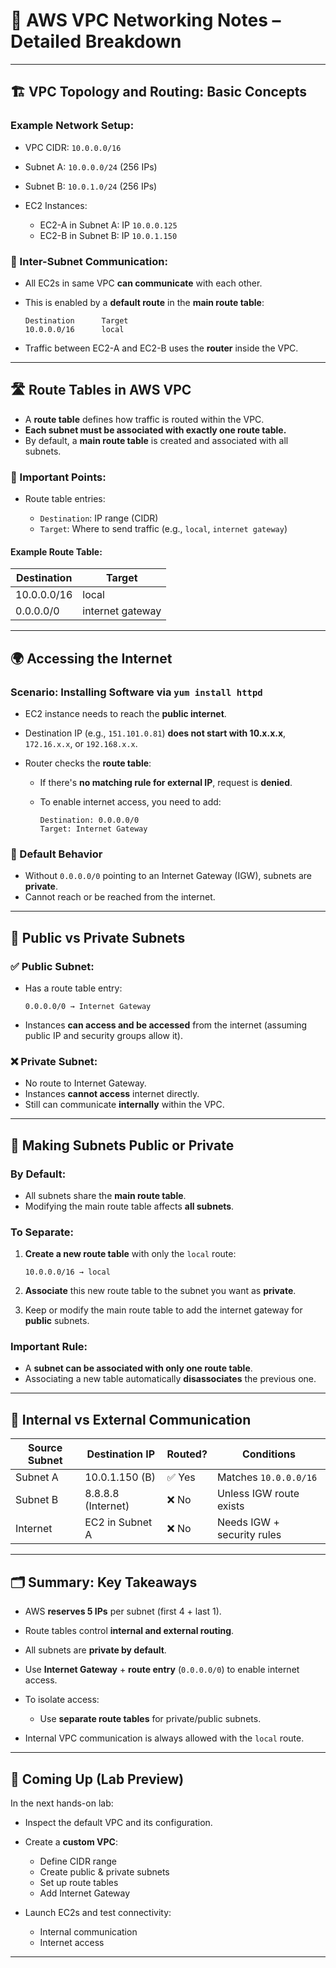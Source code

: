 # 📘 AWS VPC Networking Notes – Detailed Breakdown

---

## 🏗 VPC Topology and Routing: Basic Concepts

### Example Network Setup:

* VPC CIDR: `10.0.0.0/16`
* Subnet A: `10.0.0.0/24` (256 IPs)
* Subnet B: `10.0.1.0/24` (256 IPs)
* EC2 Instances:

  * EC2-A in Subnet A: IP `10.0.0.125`
  * EC2-B in Subnet B: IP `10.0.1.150`

### 🔄 Inter-Subnet Communication:

* All EC2s in same VPC **can communicate** with each other.
* This is enabled by a **default route** in the **main route table**:

  ```
  Destination      Target
  10.0.0.0/16      local
  ```
* Traffic between EC2-A and EC2-B uses the **router** inside the VPC.

---

## 🛣 Route Tables in AWS VPC

* A **route table** defines how traffic is routed within the VPC.
* **Each subnet must be associated with exactly one route table.**
* By default, a **main route table** is created and associated with all subnets.

### 🧠 Important Points:

* Route table entries:

  * `Destination`: IP range (CIDR)
  * `Target`: Where to send traffic (e.g., `local`, `internet gateway`)

#### Example Route Table:

| Destination | Target           |
| ----------- | ---------------- |
| 10.0.0.0/16 | local            |
| 0.0.0.0/0   | internet gateway |

---

## 🌍 Accessing the Internet

### Scenario: Installing Software via `yum install httpd`

* EC2 instance needs to reach the **public internet**.
* Destination IP (e.g., `151.101.0.81`) **does not start with 10.x.x.x**, `172.16.x.x`, or `192.168.x.x`.
* Router checks the **route table**:

  * If there's **no matching rule for external IP**, request is **denied**.
  * To enable internet access, you need to add:

    ```
    Destination: 0.0.0.0/0
    Target: Internet Gateway
    ```

### 🧱 Default Behavior

* Without `0.0.0.0/0` pointing to an Internet Gateway (IGW), subnets are **private**.
* Cannot reach or be reached from the internet.

---

## 🔐 Public vs Private Subnets

### ✅ Public Subnet:

* Has a route table entry:

  ```
  0.0.0.0/0 → Internet Gateway
  ```
* Instances **can access and be accessed** from the internet (assuming public IP and security groups allow it).

### ❌ Private Subnet:

* No route to Internet Gateway.
* Instances **cannot access** internet directly.
* Still can communicate **internally** within the VPC.

---

## 🧭 Making Subnets Public or Private

### By Default:

* All subnets share the **main route table**.
* Modifying the main route table affects **all subnets**.

### To Separate:

1. **Create a new route table** with only the `local` route:

   ```
   10.0.0.0/16 → local
   ```
2. **Associate** this new route table to the subnet you want as **private**.
3. Keep or modify the main route table to add the internet gateway for **public** subnets.

### Important Rule:

* A **subnet can be associated with only one route table**.
* Associating a new table automatically **disassociates** the previous one.

---

## 🔄 Internal vs External Communication

| Source Subnet | Destination IP     | Routed? | Conditions                 |
| ------------- | ------------------ | ------- | -------------------------- |
| Subnet A      | 10.0.1.150 (B)     | ✅ Yes   | Matches `10.0.0.0/16`      |
| Subnet B      | 8.8.8.8 (Internet) | ❌ No    | Unless IGW route exists    |
| Internet      | EC2 in Subnet A    | ❌ No    | Needs IGW + security rules |

---

## 🗂 Summary: Key Takeaways

* AWS **reserves 5 IPs** per subnet (first 4 + last 1).
* Route tables control **internal and external routing**.
* All subnets are **private by default**.
* Use **Internet Gateway** + **route entry** (`0.0.0.0/0`) to enable internet access.
* To isolate access:

  * Use **separate route tables** for private/public subnets.
* Internal VPC communication is always allowed with the `local` route.

---

## 🔧 Coming Up (Lab Preview)

In the next hands-on lab:

* Inspect the default VPC and its configuration.
* Create a **custom VPC**:

  * Define CIDR range
  * Create public & private subnets
  * Set up route tables
  * Add Internet Gateway
* Launch EC2s and test connectivity:

  * Internal communication
  * Internet access

---
